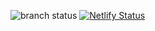 ![branch status](https://github.com/kbe-aw2022/frontend/actions/workflows/main.yml/badge.svg?branch=KA-13-add-hardware-components-view )   [![Netlify Status](https://api.netlify.com/api/v1/badges/eb3694d7-ca06-47ef-9401-c41cf0cfb9d5/deploy-status)](https://app.netlify.com/sites/kbe-aw2022-frontend/deploys)
